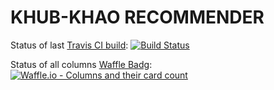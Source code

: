 # KHUB-KHAO RECOMMENDER

Status of last [Travis CI build](https://travis-ci.org/NokKbl/khubkhao-recommender): [![Build Status](https://travis-ci.org/NokKbl/khubkhao-recommender.svg?branch=master)](https://travis-ci.org/NokKbl/khubkhao-recommender)

Status of all columns [Waffle Badg](https://waffle.io/NokKbl/khubkhao-recommender): [![Waffle.io - Columns and their card count](https://badge.waffle.io/NokKbl/khubkhao-recommender.svg?columns=all)](https://waffle.io/NokKbl/khubkhao-recommender)